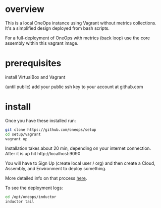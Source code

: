 overview
=====

This is a local OneOps instance using Vagrant without metrics collections.  It's a simplified design deployed from bash scripts.  

For a full-deployment of OneOps with metrics (back loop) use the core assembly within this vagrant image.

prerequisites
=======

install VirtualBox and Vagrant

(until public) add your public ssh key to your account at github.com


install
=======

Once you have these installed run: 

```bash
git clone https://github.com/oneops/setup
cd setup/vagrant
vagrant up 
```

Installation takes about 20 min, depending on your internet connection.
After it is up hit http://localhost:9090

You will have to Sign Up (create local user / org) and then create a Cloud, Assembly, and Environment to deploy something.

More detailed info on that process [here](http://oneops.github.io/admin/getting-started/#installing-vagrant-image).

To see the deployment logs:

```bash
cd /opt/oneops/inductor
inductor tail
```

